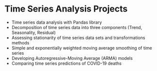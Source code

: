 # Time Series Analysis Projects

- Time series data analysis with Pandas library
- Decomposition of time series data into three components (Trend, Seasonality, Residual)
- Assessing stationarity of time series data sets and transformations methods
- Simple and exponentially weighted moving average smoothing of time series
- Developing Autoregressive-Moving Average (ARMA) models
- Comparing time series predictions of COVID-19 deaths


